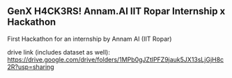 ## GenX H4CK3RS! Annam.AI IIT Ropar Internship x Hackathon

First Hackathon for an internship by Annam AI (IIT Ropar)

drive link (includes dataset as well): https://drive.google.com/drive/folders/1MPb0gJZtlPFZ9jauk5JX13sLjGjH8c2R?usp=sharing
